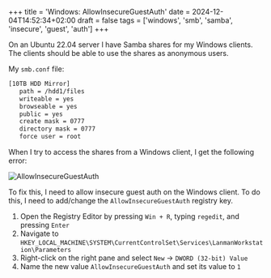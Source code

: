 +++
title = 'Windows: AllowInsecureGuestAuth'
date = 2024-12-04T14:52:34+02:00
draft = false
tags = ['windows', 'smb', 'samba', 'insecure', 'guest', 'auth']
+++

On an Ubuntu 22.04 server I have Samba shares for my Windows clients. The clients should be able to use the shares as anonymous users.

My `smb.conf` file:

```bash
[10TB HDD Mirror]
   path = /hdd1/files
   writeable = yes
   browseable = yes
   public = yes
   create mask = 0777
   directory mask = 0777
   force user = root
```

When I try to access the shares from a Windows client, I get the following error:

![AllowInsecureGuestAuth](/images/allowinsecureguestauth.png)

To fix this, I need to allow insecure guest auth on the Windows client. To do this, I need to add/change the `AllowInsecureGuestAuth` registry key.

1. Open the Registry Editor by pressing `Win + R`, typing `regedit`, and pressing `Enter`
2. Navigate to `HKEY_LOCAL_MACHINE\SYSTEM\CurrentControlSet\Services\LanmanWorkstation\Parameters`
3. Right-click on the right pane and select `New` &#8594; `DWORD (32-bit) Value`
4. Name the new value `AllowInsecureGuestAuth` and set its value to `1`
